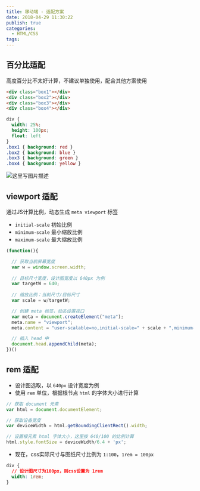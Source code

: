 ```yaml
---
title: 移动端 - 适配方案
date: 2018-04-29 11:30:22
publish: true
categories:
  - HTML/CSS
tags:
---
```


## 百分比适配

高度百分比不太好计算，不建议单独使用，配合其他方案使用

```html
<div class="box1"></div>
<div class="box2"></div>
<div class="box3"></div>
<div class="box4"></div>
```
```css
div {
  width: 25%;
  height: 100px;
  float: left
}
.box1 { background: red }
.box2 { background: blue }
.box3 { background: green }
.box4 { background: yellow }
```
![这里写图片描述](https://wildye.cn/static/images/blog/edc03f42/01.gif)

## viewport 适配
通过JS计算比例，动态生成 `meta viewport` 标签

- `initial-scale` 初始比例
- `minimum-scale` 最小缩放比例
- `maximum-scale` 最大缩放比例
```javascript
(function(){

  // 获取当前屏幕宽度
  var w = window.screen.width;
  
  // 目标尺寸宽度，设计图宽度以 640px 为例
  var targetW = 640;
  
  // 缩放比例：当前尺寸/目标尺寸
  var scale = w/targetW;

  // 创建 meta 标签，动态设置视口
  var meta = document.createElement("meta");
  meta.name = "viewport";
  meta.content = "user-scalable=no,initial-scale=" + scale + ",minimum-scale=" + scale + ",maximum-scale=" + scale;

  // 插入 head 中
  document.head.appendChild(meta);
})()
```
## rem 适配 
- 设计图选取，以 `640px` 设计宽度为例
- 使用 `rem` 单位，根据根节点 `html` 的字体大小进行计算
```javascript
// 获取 document 元素
var html = document.documentElement;

// 获取设备宽度
var deviceWidth = html.getBoundingClientRect().width;

// 设置根元素 html 字体大小，这里按 640/100 的比例计算
html.style.fontSize = deviceWidth/6.4 + 'px';
```
- 现在，css实际尺寸与图纸尺寸比例为 `1:100`，`1rem = 100px`
```css
div {
  // 设计图尺寸为100px，则css设置为 1rem
  width: 1rem;
}
```
